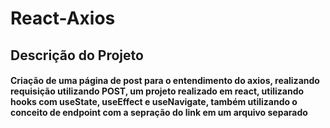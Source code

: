 # React-Axios

## Descrição do Projeto 

#### Criação de uma página de post para o entendimento do axios, realizando requisição utilizando POST, um projeto realizado em react, utilizando hooks com useState, useEffect e useNavigate, também utilizando o conceito de endpoint com a sepração do link em um arquivo separado 
